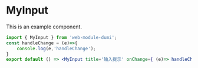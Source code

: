 # MyInput

This is an example component.

```jsx
import { MyInput } from 'web-module-dumi';
const handleChange = (e)=>{
    console.log(e,'handleChange');
}
export default () => <MyInput title='输入提示' onChange={ (e)=> handleChange(e)} />
```
